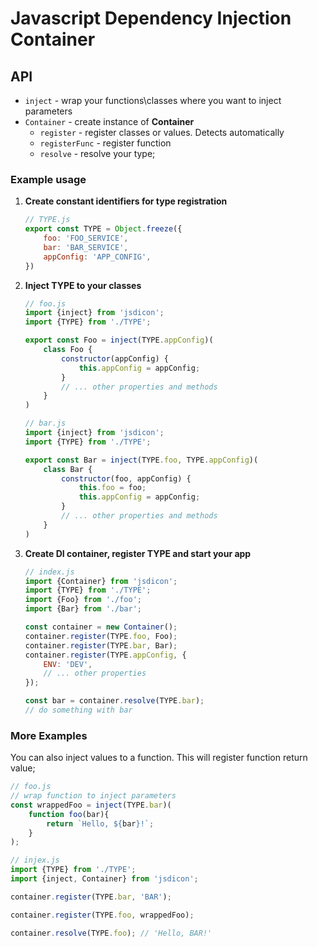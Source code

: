 # Javascript Dependency Injection Container

## API
* `inject` - wrap your functions\classes where you want to inject parameters
* `Container` - create instance of **Container**
    * `register` - register classes or values. Detects automatically
    * `registerFunc` - register function
    * `resolve` - resolve your type;
### Example usage

1. **Create constant identifiers for type registration**
    ```js
    // TYPE.js
    export const TYPE = Object.freeze({
        foo: 'FOO_SERVICE',
        bar: 'BAR_SERVICE',
        appConfig: 'APP_CONFIG',
    })
    ```
2. **Inject TYPE to your classes**
    ```js
    // foo.js
    import {inject} from 'jsdicon';
    import {TYPE} from './TYPE';

    export const Foo = inject(TYPE.appConfig)(
        class Foo {
            constructor(appConfig) {
                this.appConfig = appConfig;
            }
            // ... other properties and methods
        }
    )
    ```
    ```js
    // bar.js
    import {inject} from 'jsdicon';
    import {TYPE} from './TYPE';

    export const Bar = inject(TYPE.foo, TYPE.appConfig)(
        class Bar {
            constructor(foo, appConfig) {
                this.foo = foo;
                this.appConfig = appConfig;
            }
            // ... other properties and methods
        }
    )
    ```
3. **Create DI container, register TYPE and start your app**
    ```js
    // index.js
    import {Container} from 'jsdicon';
    import {TYPE} from './TYPE';
    import {Foo} from './foo';
    import {Bar} from './bar';

    const container = new Container();
    container.register(TYPE.foo, Foo);
    container.register(TYPE.bar, Bar);
    container.register(TYPE.appConfig, {
        ENV: 'DEV',
        // ... other properties
    });

    const bar = container.resolve(TYPE.bar);
    // do something with bar
    ```

### More Examples
You can also inject values to a function. This will register function return value;
```js
// foo.js
// wrap function to inject parameters
const wrappedFoo = inject(TYPE.bar)(
    function foo(bar){
        return `Hello, ${bar}!`;
    }
);

// injex.js
import {TYPE} from './TYPE';
import {inject, Container} from 'jsdicon';

container.register(TYPE.bar, 'BAR');

container.register(TYPE.foo, wrappedFoo);

container.resolve(TYPE.foo); // 'Hello, BAR!'
```